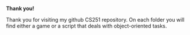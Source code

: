 **Thank you!**

Thank you for visiting my github CS251 repository. On each folder you will find either a game or a script that deals with object-oriented tasks.






